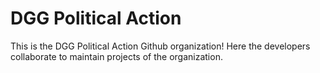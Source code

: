 # DGG Political Action

This is the DGG Political Action Github organization! Here the developers collaborate to maintain projects of the organization.
